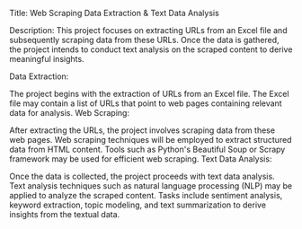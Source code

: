 Title: Web Scraping Data Extraction & Text Data Analysis

Description:
This project focuses on extracting URLs from an Excel file and subsequently scraping data from these URLs. Once the data is gathered, the project intends to conduct text analysis on the scraped content to derive meaningful insights.

Data Extraction:

The project begins with the extraction of URLs from an Excel file.
The Excel file may contain a list of URLs that point to web pages containing relevant data for analysis.
Web Scraping:

After extracting the URLs, the project involves scraping data from these web pages.
Web scraping techniques will be employed to extract structured data from HTML content.
Tools such as Python's Beautiful Soup or Scrapy framework may be used for efficient web scraping.
Text Data Analysis:

Once the data is collected, the project proceeds with text data analysis.
Text analysis techniques such as natural language processing (NLP) may be applied to analyze the scraped content.
Tasks include sentiment analysis, keyword extraction, topic modeling, and text summarization to derive insights from the textual data.
